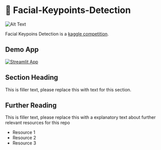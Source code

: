 # 🥸 Facial-Keypoints-Detection

![Alt Text](https://i.gifer.com/3NHx.gif)

Facial Keypoins Detection is a [kaggle competition](https://www.kaggle.com/competitions/facial-keypoints-detection).

## Demo App

[![Streamlit App](https://static.streamlit.io/badges/streamlit_badge_black_white.svg)](https://starter-kit.streamlitapp.com/)

## Section Heading

This is filler text, please replace this with text for this section.

## Further Reading

This is filler text, please replace this with a explanatory text about further relevant resources for this repo
- Resource 1
- Resource 2
- Resource 3
